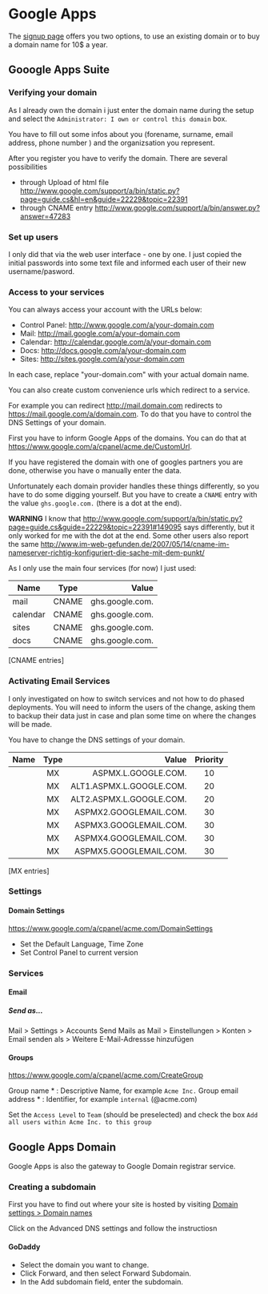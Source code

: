 # Google Apps #

The [signup page](https://www.google.com/a/cpanel/domain/new) offers you two options, to use an existing domain or to buy a domain name for 10$ a year.

## Gooogle Apps Suite

### Verifying your domain ###

As I already own the domain i just enter the domain name during the setup and select the `Administrator: I own or control this domain` box.

You have to fill out some infos about you (forename, surname, email address, phone number ) and the organizsation you represent.

After you register you have to verify the domain. There are several possibilities

* through Upload of html file http://www.google.com/support/a/bin/static.py?page=guide.cs&hl=en&guide=22229&topic=22391
* through CNAME entry http://www.google.com/support/a/bin/answer.py?answer=47283

### Set up users ###

I only did that via the web user interface - one by one. I just copied the initial passwords into some text file and informed each user of their new username/pasword.

### Access to your services ###

You can always access your account with the URLs below:

* Control Panel: http://www.google.com/a/your-domain.com
* Mail: http://mail.google.com/a/your-domain.com
* Calendar: http://calendar.google.com/a/your-domain.com
* Docs: http://docs.google.com/a/your-domain.com
* Sites: http://sites.google.com/a/your-domain.com

In each case, replace "your-domain.com" with your actual domain name.

You can also create custom convenience urls which redirect to a service.

For example you can redirect http://mail.domain.com redirects to https://mail.google.com/a/domain.com. To do that you have to control the DNS Settings of your domain.

First you have to inform Google Apps of the domains. You can do that at https://www.google.com/a/cpanel/acme.de/CustomUrl.

If you have registered the domain with one of googles partners you are done, otherwise you have o manually enter the data.

Unfortunately each domain provider handles these things differently, so you have to do some digging yourself. But you have to create a `CNAME` entry with the value `ghs.google.com.` (there is a dot at the end).

**WARNING** I know that http://www.google.com/support/a/bin/static.py?page=guide.cs&guide=22229&topic=22391#149095 says differently, but it only worked for me with the dot at the end. Some other users also report the same http://www.im-web-gefunden.de/2007/05/14/cname-im-nameserver-richtig-konfiguriert-die-sache-mit-dem-punkt/

As I only use the main four services (for now) I just used:

| Name 		| Type 	| Value 			|
----------- | :---: | ----------------: |
mail 		| CNAME	| ghs.google.com.	|
calendar	| CNAME	| ghs.google.com.	|
sites		| CNAME	| ghs.google.com.	|
docs		| CNAME	| ghs.google.com.	|
[CNAME entries]

### Activating Email Services ###

I only investigated on how to switch services and not how to do phased deployments. You will need to inform the users of the change, asking them to backup their data just in case and plan some time on where the changes will be made.

You have to change the DNS settings of your domain.

| Name 		| Type 	| Value 					| Priority	|
----------- | :---: | ------------------------: | :-------: |
			| MX	| ASPMX.L.GOOGLE.COM.		| 10		|
			| MX	| ALT1.ASPMX.L.GOOGLE.COM.	| 20		|
			| MX	| ALT2.ASPMX.L.GOOGLE.COM.	| 20		|
			| MX	| ASPMX2.GOOGLEMAIL.COM.	| 30		|
			| MX	| ASPMX3.GOOGLEMAIL.COM.	| 30		|
			| MX	| ASPMX4.GOOGLEMAIL.COM.	| 30		|
			| MX	| ASPMX5.GOOGLEMAIL.COM.	| 30		|
[MX entries]

### Settings ###

#### Domain Settings ####

https://www.google.com/a/cpanel/acme.com/DomainSettings

* Set the Default Language, Time Zone
* Set Control Panel to current version

### Services ###

#### Email ####

##### Send as... #####

Mail > Settings > Accounts Send Mails as
Mail > Einstellungen > Konten > Email senden als > Weitere E-Mail-Adressse hinzufügen

#### Groups ####

https://www.google.com/a/cpanel/acme.com/CreateGroup

Group name *
: Descriptive Name, for example `Acme Inc.`
Group email address *
: Identifier, for example `internal` (@acme.com)

Set the `Access Level` to `Team` (should be preselected) and check the box `Add all users within Acme Inc. to this group`

## Google Apps Domain ##

Google Apps is also the gateway to Google Domain registrar service.

### Creating a subdomain ###

First you have to find out where your site is hosted by visiting [Domain settings > Domain names](https://www.google.com/a/cpanel/oschrenk.com/DomainSettingsDomains)

Click on the Advanced DNS settings and follow the instructiosn

#### GoDaddy ####

 - Select the domain you want to change.
 - Click Forward, and then select Forward Subdomain.
 - In the Add subdomain field, enter the subdomain.
